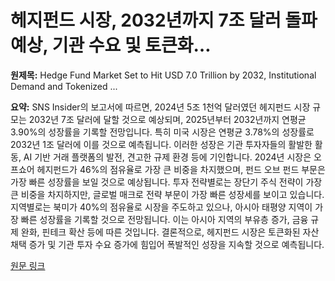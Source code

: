 # 헤지펀드 시장, 2032년까지 7조 달러 돌파 예상, 기관 수요 및 토큰화…

**원제목:** Hedge Fund Market Set to Hit USD 7.0 Trillion by 2032, Institutional Demand and Tokenized ...

**요약:** SNS Insider의 보고서에 따르면, 2024년 5조 1천억 달러였던 헤지펀드 시장 규모는 2032년 7조 달러에 달할 것으로 예상되며, 2025년부터 2032년까지 연평균 3.90%의 성장률을 기록할 전망입니다. 특히 미국 시장은 연평균 3.78%의 성장률로 2032년 1조 달러에 이를 것으로 예측됩니다.  이러한 성장은 기관 투자자들의 활발한 활동, AI 기반 거래 플랫폼의 발전, 견고한 규제 환경 등에 기인합니다.  2024년 시장은 오프쇼어 헤지펀드가 46%의 점유율로 가장 큰 비중을 차지했으며, 펀드 오브 펀드 부문은 가장 빠른 성장률을 보일 것으로 예상됩니다. 투자 전략별로는 장단기 주식 전략이 가장 큰 비중을 차지하지만, 글로벌 매크로 전략 부문이 가장 빠른 성장세를 보이고 있습니다. 지역별로는 북미가 40%의 점유율로 시장을 주도하고 있으나, 아시아 태평양 지역이 가장 빠른 성장률을 기록할 것으로 전망됩니다. 이는 아시아 지역의 부유층 증가, 금융 규제 완화, 핀테크 확산 등에 따른 것입니다.  결론적으로, 헤지펀드 시장은 토큰화된 자산 채택 증가 및 기관 투자 수요 증가에 힘입어 폭발적인 성장을 지속할 것으로 예측됩니다.

[원문 링크](https://sg.finance.yahoo.com/news/hedge-fund-market-set-hit-132000741.html)
